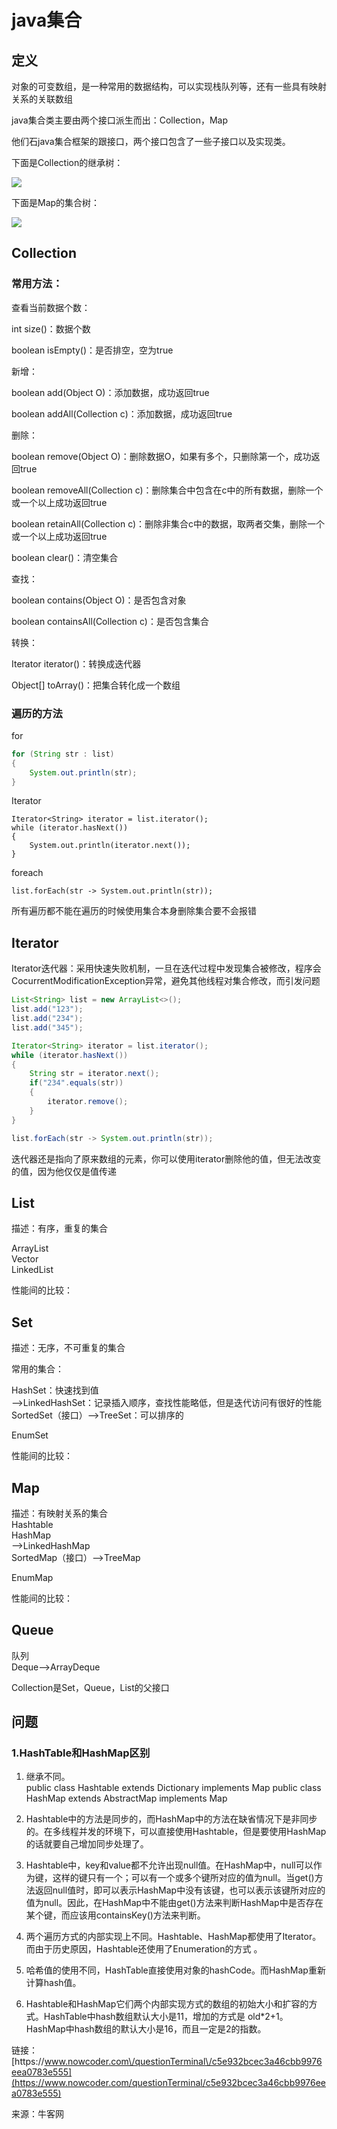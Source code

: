 # java集合

## 定义

对象的可变数组，是一种常用的数据结构，可以实现栈队列等，还有一些具有映射关系的关联数组

java集合类主要由两个接口派生而出：Collection，Map

他们石java集合框架的跟接口，两个接口包含了一些子接口以及实现类。

下面是Collection的继承树：

![](collection-1.png)

下面是Map的集合树：

![](/java/images/collection-2.png)

## Collection

### 常用方法：

查看当前数据个数：

int size\(\)：数据个数

boolean isEmpty\(\)：是否排空，空为true

新增：

boolean add\(Object O\)：添加数据，成功返回true

boolean addAll\(Collection c\)：添加数据，成功返回true

删除：

boolean remove\(Object O\)：删除数据O，如果有多个，只删除第一个，成功返回true

boolean removeAll\(Collection c\)：删除集合中包含在c中的所有数据，删除一个或一个以上成功返回true

boolean retainAll\(Collection c\)：删除非集合c中的数据，取两者交集，删除一个或一个以上成功返回true

boolean clear\(\)：清空集合

查找：

boolean contains\(Object O\)：是否包含对象

boolean containsAll\(Collection c\)：是否包含集合

转换：

Iterator iterator\(\)：转换成迭代器

Object\[\] toArray\(\)：把集合转化成一个数组

### 遍历的方法

for

```java
for (String str : list)
{
    System.out.println(str);
}
```

Iterator

```
Iterator<String> iterator = list.iterator();
while (iterator.hasNext())
{
    System.out.println(iterator.next());
}
```

foreach

```
list.forEach(str -> System.out.println(str));
```

所有遍历都不能在遍历的时候使用集合本身删除集合要不会报错

## Iterator

Iterator迭代器：采用快速失败机制，一旦在迭代过程中发现集合被修改，程序会CocurrentModificationException异常，避免其他线程对集合修改，而引发问题

```java
List<String> list = new ArrayList<>();
list.add("123");
list.add("234");
list.add("345");

Iterator<String> iterator = list.iterator();
while (iterator.hasNext())
{
    String str = iterator.next();
    if("234".equals(str))
    {
        iterator.remove();
    }
}

list.forEach(str -> System.out.println(str));
```

迭代器还是指向了原来数组的元素，你可以使用iterator删除他的值，但无法改变的值，因为他仅仅是值传递

## List

描述：有序，重复的集合

ArrayList  
Vector  
LinkedList

性能间的比较：

## Set

描述：无序，不可重复的集合

常用的集合：

HashSet：快速找到值  
--&gt;LinkedHashSet：记录插入顺序，查找性能略低，但是迭代访问有很好的性能  
SortedSet（接口）--&gt;TreeSet：可以排序的

EnumSet

性能间的比较：

## Map

描述：有映射关系的集合  
Hashtable  
HashMap  
--&gt;LinkedHashMap  
SortedMap（接口）--&gt;TreeMap

EnumMap

性能间的比较：

## Queue

队列  
Deque--&gt;ArrayDeque

Collection是Set，Queue，List的父接口

## 问题

### 1.HashTable和HashMap区别

1. 继承不同。  
   public class Hashtable extends Dictionary implements Map public class HashMap extends AbstractMap implements Map

2. Hashtable中的方法是同步的，而HashMap中的方法在缺省情况下是非同步的。在多线程并发的环境下，可以直接使用Hashtable，但是要使用HashMap的话就要自己增加同步处理了。

3. Hashtable中，key和value都不允许出现null值。在HashMap中，null可以作为键，这样的键只有一个；可以有一个或多个键所对应的值为null。当get\(\)方法返回null值时，即可以表示HashMap中没有该键，也可以表示该键所对应的值为null。因此，在HashMap中不能由get\(\)方法来判断HashMap中是否存在某个键，而应该用containsKey\(\)方法来判断。

4. 两个遍历方式的内部实现上不同。Hashtable、HashMap都使用了Iterator。而由于历史原因，Hashtable还使用了Enumeration的方式 。

5. 哈希值的使用不同，HashTable直接使用对象的hashCode。而HashMap重新计算hash值。

6. Hashtable和HashMap它们两个内部实现方式的数组的初始大小和扩容的方式。HashTable中hash数组默认大小是11，增加的方式是 old\*2+1。HashMap中hash数组的默认大小是16，而且一定是2的指数。

链接： [https:\/\/www.nowcoder.com\/questionTerminal\/c5e932bcec3a46cbb9976eea0783e555](https://www.nowcoder.com/questionTerminal/c5e932bcec3a46cbb9976eea0783e555)

来源：牛客网

